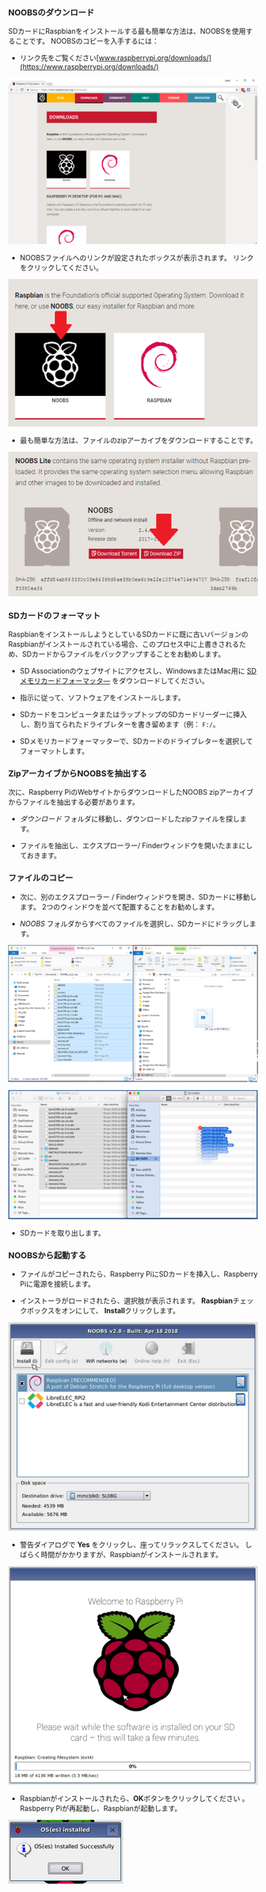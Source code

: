 ### NOOBSのダウンロード

SDカードにRaspbianをインストールする最も簡単な方法は、NOOBSを使用することです。 NOOBSのコピーを入手するには：

+ リンク先をご覧ください[www.raspberrypi.org/downloads/](https://www.raspberrypi.org/downloads/)

![ダウンロードページ](images/downloads-page.png)

+ NOOBSファイルへのリンクが設定されたボックスが表示されます。 リンクをクリックしてください。

![NOOBSをクリック](images/click-noobs.png)

+ 最も簡単な方法は、ファイルのzipアーカイブをダウンロードすることです。

![Zip形式でダウンロード](images/download-zip.png)

### SDカードのフォーマット

RaspbianをインストールしようとしているSDカードに既に古いバージョンのRaspbianがインストールされている場合、このプロセス中に上書きされるため、SDカードからファイルをバックアップすることをお勧めします。

+ SD Associationのウェブサイトにアクセスし、WindowsまたはMac用に [SDメモリカードフォーマッタ―](https://www.sdcard.org/downloads/formatter_4/index.html) をダウンロードしてください。

+ 指示に従って、ソフトウェアをインストールします。

+ SDカードをコンピュータまたはラップトップのSDカードリーダーに挿入し、割り当てられたドライブレターを書き留めます（例： `F:/`。

+ SDメモリカードフォーマッターで、SDカードのドライブレターを選択してフォーマットします。

### ZipアーカイブからNOOBSを抽出する

次に、Raspberry PiのWebサイトからダウンロードしたNOOBS zipアーカイブからファイルを抽出する必要があります。

+ *ダウンロード* フォルダに移動し、ダウンロードしたzipファイルを探します。

+ ファイルを抽出し、エクスプローラー/ Finderウィンドウを開いたままにしておきます。

### ファイルのコピー

+ 次に、別のエクスプローラー / Finderウィンドウを開き、SDカードに移動します。 2つのウィンドウを並べて配置することをお勧めします。

+ *NOOBS* フォルダからすべてのファイルを選択し、SDカードにドラッグします。

![Windowsでコピー](images/copy3.png)

![MacOSでコピー](images/macos_copy.png)

+ SDカードを取り出します。

### NOOBSから起動する

+ ファイルがコピーされたら、Raspberry PiにSDカードを挿入し、Raspberry Piに電源を接続します。

+ インストーラがロードされたら、選択肢が表示されます。 **Raspbian**チェックボックスをオンにして、 **Install**クリックします。

![インストール](images/install.png)

+ 警告ダイアログで **Yes** をクリックし、座ってリラックスしてください。 しばらく時間がかかりますが、Raspbianがインストールされます。

![インストール中](images/installing.png)

+ Raspbianがインストールされたら、**OK**ボタンをクリックしてください 。Rasbperry Piが再起動し、Raspbianが起動します。

![インストール完了](images/installed.png)